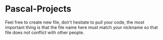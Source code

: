 # Pascal-Projects
Feel free to create new file, don't hesitate to pull your code, the most important thing is that the file name here must match your nickname so that file does not conflict with other people.
